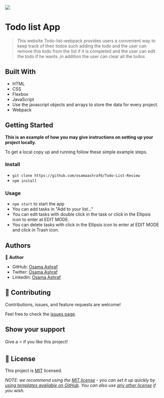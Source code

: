 ![](https://img.shields.io/badge/Microverse-blueviolet)

# Todo list App


> This website Todo-list-webpack provides users a convenient way to keep track of their todos such adding the todo and the user can remove this todo from the list if it is completed and the user can edit the todo if he wants ,in addition the user can clear all the todos




## Built With

- HTML
- CSS
- Flexbox
- JavaScript
- Use the javascript objects and arrays to store the data for every project.
- Webpack 



## Getting Started

**This is an example of how you may give instructions on setting up your project locally.**


To get a local copy up and running follow these simple example steps.

### Install

- `git clone https://github.com/osamaashraf6/Todo-List-Review`
- `npm install`

### Usage

- `npm start` to start the app
- You can add tasks in "Add to your list..."
- You can edit tasks with double click in the task or click in the Ellipsis icon to enter at EDIT MODE.
- You can delete tasks with click in the Ellipsis icon to enter at EDIT MODE and click in Trash icon.






## Authors

👤 **Author**

- GitHub: [Osama Ashraf](https://github.com/osamaashraf6)
- Twitter: [Osama Ashraf](https://twitter.com/OsamaAshraf578?t=l75KjrhQgK4h-vSPfgk1gA&s=08)
- LinkedIn: [Osama Ashraf](https://www.linkedin.com/in/osama-salem-2a046b203)



## 🤝 Contributing

Contributions, issues, and feature requests are welcome!


Feel free to check the [issues page](../../issues/).

## Show your support

Give a ⭐️ if you like this project!



## 📝 License

This project is [MIT](./LICENSE) licensed.

_NOTE: we recommend using the [MIT license](https://choosealicense.com/licenses/mit/) - you can set it up quickly by [using templates available on GitHub](https://docs.github.com/en/communities/setting-up-your-project-for-healthy-contributions/adding-a-license-to-a-repository). You can also use [any other license](https://choosealicense.com/licenses/) if you wish._
